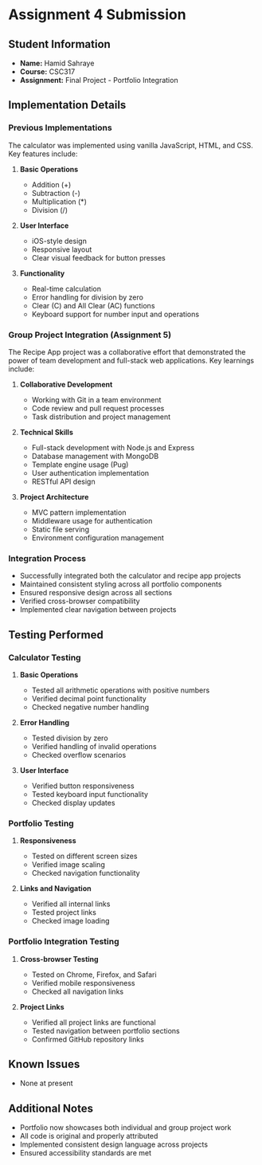 # Assignment 4 Submission

## Student Information
- **Name:** Hamid Sahraye
- **Course:** CSC317
- **Assignment:** Final Project - Portfolio Integration

## Implementation Details

### Previous Implementations
The calculator was implemented using vanilla JavaScript, HTML, and CSS. Key features include:

1. **Basic Operations**
   - Addition (+)
   - Subtraction (-)
   - Multiplication (*)
   - Division (/)

2. **User Interface**
   - iOS-style design
   - Responsive layout
   - Clear visual feedback for button presses

3. **Functionality**
   - Real-time calculation
   - Error handling for division by zero
   - Clear (C) and All Clear (AC) functions
   - Keyboard support for number input and operations

### Group Project Integration (Assignment 5)
The Recipe App project was a collaborative effort that demonstrated the power of team development and full-stack web applications. Key learnings include:

1. **Collaborative Development**
   - Working with Git in a team environment
   - Code review and pull request processes
   - Task distribution and project management

2. **Technical Skills**
   - Full-stack development with Node.js and Express
   - Database management with MongoDB
   - Template engine usage (Pug)
   - User authentication implementation
   - RESTful API design

3. **Project Architecture**
   - MVC pattern implementation
   - Middleware usage for authentication
   - Static file serving
   - Environment configuration management

### Integration Process
- Successfully integrated both the calculator and recipe app projects
- Maintained consistent styling across all portfolio components
- Ensured responsive design across all sections
- Verified cross-browser compatibility
- Implemented clear navigation between projects

## Testing Performed

### Calculator Testing
1. **Basic Operations**
   - Tested all arithmetic operations with positive numbers
   - Verified decimal point functionality
   - Checked negative number handling

2. **Error Handling**
   - Tested division by zero
   - Verified handling of invalid operations
   - Checked overflow scenarios

3. **User Interface**
   - Verified button responsiveness
   - Tested keyboard input functionality
   - Checked display updates

### Portfolio Testing
1. **Responsiveness**
   - Tested on different screen sizes
   - Verified image scaling
   - Checked navigation functionality

2. **Links and Navigation**
   - Verified all internal links
   - Tested project links
   - Checked image loading

### Portfolio Integration Testing
1. **Cross-browser Testing**
   - Tested on Chrome, Firefox, and Safari
   - Verified mobile responsiveness
   - Checked all navigation links

2. **Project Links**
   - Verified all project links are functional
   - Tested navigation between portfolio sections
   - Confirmed GitHub repository links

## Known Issues
- None at present

## Additional Notes
- Portfolio now showcases both individual and group project work
- All code is original and properly attributed
- Implemented consistent design language across projects
- Ensured accessibility standards are met 